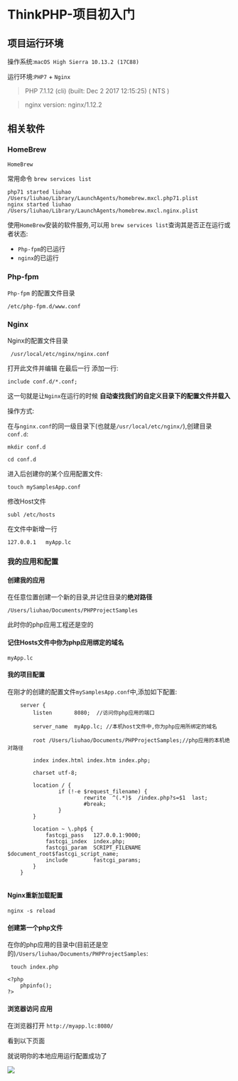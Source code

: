 # ThinkPHP-项目初入门

## 项目运行环境

操作系统:`macOS High Sierra 10.13.2 (17C88)`

运行环境:`PHP7` + `Nginx`

> PHP 7.1.12 (cli) (built: Dec  2 2017 12:15:25) ( NTS )

> nginx version: nginx/1.12.2


## 相关软件

### HomeBrew

`HomeBrew` 

常用命令
`brew services list`

```
php71 started liuhao /Users/liuhao/Library/LaunchAgents/homebrew.mxcl.php71.plist
nginx started liuhao /Users/liuhao/Library/LaunchAgents/homebrew.mxcl.nginx.plist
```

使用`HomeBrew`安装的软件服务,可以用 `brew services list`查询其是否正在运行或者状态:

- `Php-fpm`的已运行
- `nginx`的已运行

### Php-fpm

`Php-fpm` 的配置文件目录 

```
/etc/php-fpm.d/www.conf

```

### Nginx

Nginx的配置文件目录

```
 /usr/local/etc/nginx/nginx.conf
```

打开此文件并编辑
在最后一行 添加一行:

```
include conf.d/*.conf;

```
这一句就是让`Nginx`在运行的时候 **自动查找我们的自定义目录下的配置文件并载入**

操作方式:

在与`nginx.conf`的同一级目录下(也就是`/usr/local/etc/nginx/`),创建目录`conf.d`:

```
mkdir conf.d

cd conf.d
```
进入后创建你的某个应用配置文件:

```
touch mySamplesApp.conf

```

修改Host文件

```
subl /etc/hosts

```

在文件中新增一行

```
127.0.0.1 	myApp.lc
```
### 我的应用和配置

#### 创建我的应用 

在任意位置创建一个新的目录,并记住目录的**绝对路径**

```
/Users/liuhao/Documents/PHPProjectSamples

```
此时你的php应用工程还是空的

#### 记住Hosts文件中你为php应用绑定的域名

```
myApp.lc
```


#### 我的项目配置

在刚才的创建的配置文件`mySamplesApp.conf`中,添加如下配置:

```
    server {
        listen       8080;  //访问你php应用的端口
        
        server_name  myApp.lc; //本机host文件中,你为php应用所绑定的域名
        
        root /Users/liuhao/Documents/PHPProjectSamples;//php应用的本机绝对路径
        
        index index.html index.htm index.php;

        charset utf-8;

        location / {
                if (!-e $request_filename) {
                        rewrite  ^(.*)$  /index.php?s=$1  last;
                        #break;
                }
        }

        location ~ \.php$ {
            fastcgi_pass   127.0.0.1:9000;
            fastcgi_index  index.php;
            fastcgi_param  SCRIPT_FILENAME  $document_root$fastcgi_script_name;
            include        fastcgi_params;
        }
    }
    
```


#### Nginx重新加载配置

`nginx -s reload`

#### 创建第一个php文件
在你的php应用的目录中(目前还是空的)`/Users/liuhao/Documents/PHPProjectSamples`:


` touch index.php`

```
<?php
	phpinfo();
?>
```

#### 浏览器访问 应用

在浏览器打开 `http://myapp.lc:8080/`

看到以下页面

就说明你的本地应用运行配置成功了

![](https://wx4.sinaimg.cn/mw690/6de36fdcgy1fn95wzrc6ij217s0uc113.jpg)



